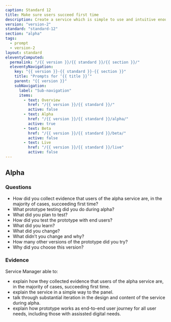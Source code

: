 ```yaml
---
caption: Standard 12
title: Make sure users succeed first time
description: Create a service which is simple to use and intuitive enough that users succeed the first time.
version: "version-2"
standard: "standard-12"
section: "alpha"
tags:
  - prompt
  - version-2
layout: standard
eleventyComputed:
  permalink: "/{{ version }}/{{ standard }}/{{ section }}/"
  eleventyNavigation:
    key: "{{ version }}-{{ standard }}-{{ section }}"
    title: "Prompts for ‘{{ title }}’"
    parent: "{{ version }}"
    subNavigation:
      label: "Sub-navigation"
      items:
        - text: Overview
          href: "/{{ version }}/{{ standard }}/"
          active: false
        - text: Alpha
          href: "/{{ version }}/{{ standard }}/alpha/"
          active: true
        - text: Beta
          href: "/{{ version }}/{{ standard }}/beta/"
          active: false
        - text: Live
          href: "/{{ version }}/{{ standard }}/live"
          active: false
---
```


## Alpha

### Questions

- How did you collect evidence that users of the alpha service are, in the majority of cases, succeeding first time?
- What prototype testing did you do during alpha?
- What did you plan to test?
- How did you test the prototype with end users?
- What did you learn?
- What did you change?
- What didn’t you change and why?
- How many other versions of the prototype did you try?
- Why did you choose this version?

### Evidence

Service Manager able to:

- explain how they collected evidence that users of the alpha service are, in the majority of cases, succeeding first time.
- explain the service in a simple way to the panel.
- talk through substantial iteration in the design and content of the service during alpha.
- explain how prototype works as end-to-end user journey for all user needs, including those with assissted digital needs.
